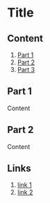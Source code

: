 # Title

## Content

1. [Part 1](#part-1)
1. [Part 2](#part-2)
1. [Part 3](#links)

## Part 1

Content

## Part 2

Content

## Links

1. [link 1](https://google.com)
1. [link 2](https://youtube.com)


<!-- 
type C:\Users\<USER>\.ssh\id_rsa.pub | ssh root@<SERVER_IP> "cat >> .ssh/authorized_keys"

ssh-copy-id root@<ip>

ssh-keygen
 -->